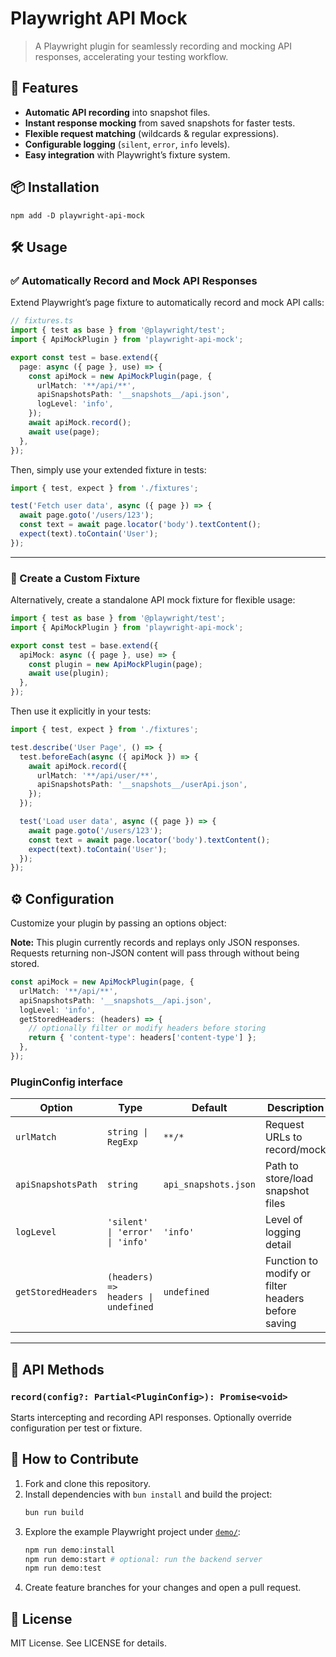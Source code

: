 # Playwright API Mock

> A Playwright plugin for seamlessly recording and mocking API responses, accelerating your testing workflow.

## 🚀 Features
- **Automatic API recording** into snapshot files.
- **Instant response mocking** from saved snapshots for faster tests.
- **Flexible request matching** (wildcards & regular expressions).
- **Configurable logging** (`silent`, `error`, `info` levels).
- **Easy integration** with Playwright’s fixture system.

## 📦 Installation

```shell
npm add -D playwright-api-mock
```

## 🛠️ Usage

### ✅ Automatically Record and Mock API Responses

Extend Playwright’s page fixture to automatically record and mock API calls:

```typescript
// fixtures.ts
import { test as base } from '@playwright/test';
import { ApiMockPlugin } from 'playwright-api-mock';

export const test = base.extend({
  page: async ({ page }, use) => {
    const apiMock = new ApiMockPlugin(page, {
      urlMatch: '**/api/**',
      apiSnapshotsPath: '__snapshots__/api.json',
      logLevel: 'info',
    });
    await apiMock.record();
    await use(page);
  },
});
```

Then, simply use your extended fixture in tests:

```typescript
import { test, expect } from './fixtures';

test('Fetch user data', async ({ page }) => {
  await page.goto('/users/123');
  const text = await page.locator('body').textContent();
  expect(text).toContain('User');
});
```

---

### 🔧 Create a Custom Fixture

Alternatively, create a standalone API mock fixture for flexible usage:

```typescript
import { test as base } from '@playwright/test';
import { ApiMockPlugin } from 'playwright-api-mock';

export const test = base.extend({
  apiMock: async ({ page }, use) => {
    const plugin = new ApiMockPlugin(page);
    await use(plugin);
  },
});
```

Then use it explicitly in your tests:

```typescript
import { test, expect } from './fixtures';

test.describe('User Page', () => {
  test.beforeEach(async ({ apiMock }) => {
    await apiMock.record({
      urlMatch: '**/api/user/**',
      apiSnapshotsPath: '__snapshots__/userApi.json',
    });
  });

  test('Load user data', async ({ page }) => {
    await page.goto('/users/123');
    const text = await page.locator('body').textContent();
    expect(text).toContain('User');
  });
});
```

## ⚙️ Configuration

Customize your plugin by passing an options object:

**Note:** This plugin currently records and replays only JSON responses. Requests returning non-JSON content will pass through without being stored.

```typescript
const apiMock = new ApiMockPlugin(page, {
  urlMatch: '**/api/**',
  apiSnapshotsPath: '__snapshots__/api.json',
  logLevel: 'info',
  getStoredHeaders: (headers) => {
    // optionally filter or modify headers before storing
    return { 'content-type': headers['content-type'] };
  },
});
```

### PluginConfig interface

| Option             | Type                                 | Default              | Description                                      |
|--------------------|--------------------------------------|----------------------|--------------------------------------------------|
| `urlMatch`         | `string \| RegExp`                   | `**/*`               | Request URLs to record/mock                      |
| `apiSnapshotsPath` | `string`                             | `api_snapshots.json` | Path to store/load snapshot files                |
| `logLevel`         | `'silent' \| 'error' \| 'info'`      | `'info'`             | Level of logging detail                          |
| `getStoredHeaders` | `(headers) => headers \| undefined`  | `undefined`          | Function to modify or filter headers before saving|

---

## 📖 API Methods

### `record(config?: Partial<PluginConfig>): Promise<void>`

Starts intercepting and recording API responses. Optionally override configuration per test or fixture.

## 🤝 How to Contribute

1. Fork and clone this repository.
2. Install dependencies with `bun install` and build the project:
   ```bash
   bun run build
   ```
3. Explore the example Playwright project under [`demo/`](demo/):
   ```bash
   npm run demo:install
   npm run demo:start # optional: run the backend server
   npm run demo:test
   ```
4. Create feature branches for your changes and open a pull request.

## 📜 License

MIT License. See LICENSE for details.
